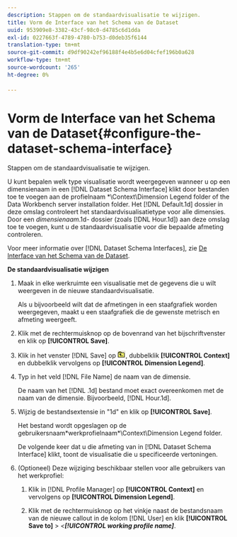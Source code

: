 ```yaml
---
description: Stappen om de standaardvisualisatie te wijzigen.
title: Vorm de Interface van het Schema van de Dataset
uuid: 953909e8-3382-43cf-98c0-d4785c6d1dda
exl-id: 0227663f-4789-4780-b753-d0deb35f6144
translation-type: tm+mt
source-git-commit: d9df90242ef96188f4e4b5e6d04cfef196b0a628
workflow-type: tm+mt
source-wordcount: '265'
ht-degree: 0%

---
```


# Vorm de Interface van het Schema van de Dataset{#configure-the-dataset-schema-interface}

Stappen om de standaardvisualisatie te wijzigen.

U kunt bepalen welk type visualisatie wordt weergegeven wanneer u op een dimensienaam in een [!DNL Dataset Schema Interface] klikt door bestanden toe te voegen aan de profielnaam \*\Context\Dimension Legend folder of the Data Workbench server installation folder. Het [!DNL Default.1d] dossier in deze omslag controleert het standaardvisualisatietype voor alle dimensies. Door een *dimensienaam*.1d- dossier (zoals [!DNL Hour.1d]) aan deze omslag toe te voegen, kunt u de standaardvisualisatie voor die bepaalde afmeting controleren.

Voor meer informatie over [!DNL Dataset Schema Interfaces], zie [De Interface van het Schema van de Dataset](../../../home/c-get-started/c-admin-intrf/c-dtst-sch-intrf.md#concept-e147b3a5b542453ca2b121e1c85bb175).

**De standaardvisualisatie wijzigen**

1. Maak in elke werkruimte een visualisatie met de gegevens die u wilt weergeven in de nieuwe standaardvisualisatie.

   Als u bijvoorbeeld wilt dat de afmetingen in een staafgrafiek worden weergegeven, maakt u een staafgrafiek die de gewenste metrisch en afmeting weergeeft.

1. Klik met de rechtermuisknop op de bovenrand van het bijschriftvenster en klik op **[!UICONTROL Save]**.
1. Klik in het venster [!DNL Save] op ![](assets/btn_folder_up.png), dubbelklik **[!UICONTROL Context]** en dubbelklik vervolgens op **[!UICONTROL Dimension Legend]**.
1. Typ in het veld [!DNL File Name] de naam van de dimensie.

   De naam van het [!DNL .1d] bestand moet exact overeenkomen met de naam van de dimensie. Bijvoorbeeld, [!DNL Hour.1d].

1. Wijzig de bestandsextensie in &quot;1d&quot; en klik op **[!UICONTROL Save]**.

   Het bestand wordt opgeslagen op de gebruikersnaam\*werkprofielnaam*\Context\Dimension Legend folder.

   De volgende keer dat u die afmeting van in [!DNL Dataset Schema Interface] klikt, toont de visualisatie die u specificeerde vertoningen.

1. (Optioneel) Deze wijziging beschikbaar stellen voor alle gebruikers van het werkprofiel:

   1. Klik in [!DNL Profile Manager] op **[!UICONTROL Context]** en vervolgens op **[!UICONTROL Dimension Legend]**.

   1. Klik met de rechtermuisknop op het vinkje naast de bestandsnaam van de nieuwe callout in de kolom [!DNL User] en klik **[!UICONTROL Save to]** > *&lt;**[!UICONTROL working profile name]***.
